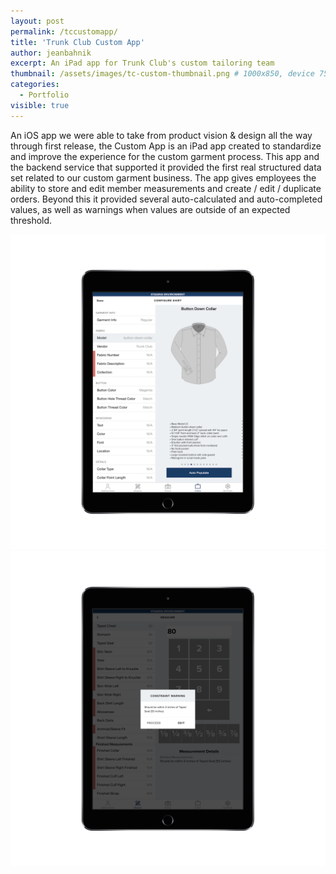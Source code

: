 ```yaml
---
layout: post
permalink: /tccustomapp/
title: 'Trunk Club Custom App'
author: jeanbahnik
excerpt: An iPad app for Trunk Club's custom tailoring team
thumbnail: /assets/images/tc-custom-thumbnail.png # 1000x850, device 750 high
categories:
  - Portfolio
visible: true
---
```

An iOS app we were able to take from product vision & design all the way through first release, the Custom App is an iPad app created to standardize and improve the experience for the custom garment process. This app and the backend service that supported it provided the first real structured data set related to our custom garment business. The app gives employees the ability to store and edit member measurements and create / edit / duplicate orders. Beyond this it provided several auto-calculated and auto-completed values, as well as warnings when values are outside of an expected threshold.

![Website screenshot][image6]
![Website screenshot][image7]

<!-- Images -->
[image6]: 			/assets/images/custom1.png
[image7]: 			/assets/images/custom2.png
